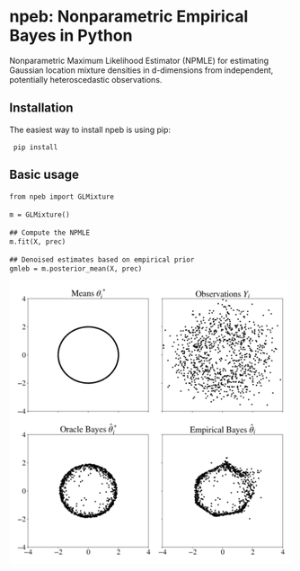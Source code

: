 # npeb: Nonparametric Empirical Bayes in Python

Nonparametric Maximum Likelihood Estimator (NPMLE) for estimating Gaussian location mixture densities in d-dimensions from independent, potentially heteroscedastic observations. 

## Installation

The easiest way to install npeb is using pip:
<pre><code> pip install </code></pre>

## Basic usage
<pre><code>from npeb import GLMixture

m = GLMixture()

## Compute the NPMLE 
m.fit(X, prec)

## Denoised estimates based on empirical prior
gmleb = m.posterior_mean(X, prec) 
</code></pre>

![image1](demo/circle_demo.png)
